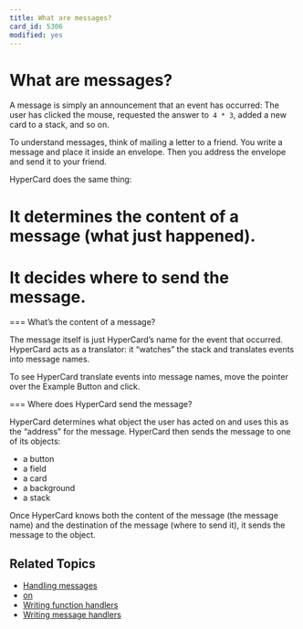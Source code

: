```yaml
---
title: What are messages?
card_id: 5306
modified: yes
---
```


# What are messages?

A message is simply an announcement that an event has occurred: The user has clicked the mouse, requested the answer to<code> 4 * 3</code>, added a new card to a stack, and so on.

To understand messages, think of mailing a letter to a friend. You write a message and place it inside an envelope. Then you address the envelope and send it to your friend.

HyperCard does the same thing:

# It determines the content of a       message (what just happened).
# It decides where to send the       message.

=== What’s the content of a message?

The message itself is just HyperCard’s name for the event that occurred. HyperCard acts as a translator: it “watches” the stack and translates events into message names.

To see HyperCard translate events into message names, move the pointer over the Example Button and click.

=== Where does HyperCard send the message?

HyperCard determines what object the user has acted on and uses this as the “address” for the message. HyperCard then sends the message to one of its objects:

* a button
* a field
* a card
* a background
* a stack

Once HyperCard knows both the content of the message (the message name) and the destination of the message (where to send it), it sends the message to the object.

## Related Topics

* [Handling messages](/HyperTalkReference/hypertalkbasics/Handling-messages)
* [on](/HyperTalkReference/keywords/on)
* [Writing function handlers](/HyperTalkReference/hypertalkbasics/Writing-function-handlers)
* [Writing message handlers](/HyperTalkReference/hypertalkbasics/Writing-message-handlers)
